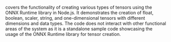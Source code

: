 covers the functionality of creating various types of tensors using the ONNX Runtime library in Node.js. It demonstrates the creation of float, boolean, scaler, string, and one-dimensional tensors with different dimensions and data types. The code does not interact with other functional areas of the system as it is a standalone sample code showcasing the usage of the ONNX Runtime library for tensor creation.